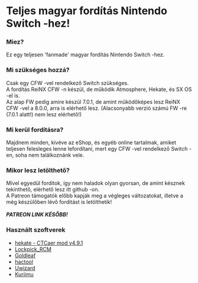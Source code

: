# Teljes magyar fordítás Nintendo Switch -hez!

### Miez?
Ez egy teljesen 'fanmade' magyar fordítás Nintendo Switch -hez.

### Mi szükséges hozzá?
Csak egy CFW -vel rendelkező Switch szükséges.<br>
A fordítás ReiNX CFW -n készül, de működik Atmosphere, Hekate, és SX OS -el is.<br>
Az alap FW pedig amire készül 7.0.1, de amint működőképes lesz ReiNX CFW -vel a 8.0.0, arra is elérhető lesz. (Alacsonyabb verzió számú FW -re (7.0.1 alatt!) nem lesz elérhető!)

### Mi kerül fordításra?
Majdnem minden, kivéve az eShop, és egyéb online tartalmak, amiket teljesen felesleges lenne lefordítani, mert egy CFW -vel rendelkező Switch -en, soha nem találkoznánk vele.

### Mikor lesz letölthető?
Mivel egyedül fordítok, így nem haladok olyan gyorsan, de amint késznek tekinthető, elérhető lesz itt github -on.<br>
A Patreon támogatók előbb kapják meg a végleges változatokat, illetve a még készülőben lévő fordítást is letölthetik!<br><br>
<b>*PATREON LINK KÉSŐBB!*</b>


### Használt szoftverek
* [hekate - CTCaer mod v4.9.1](https://github.com/CTCaer/hekate)
* [Lockpick_RCM](https://github.com/shchmue/Lockpick_RCM)
* [Goldleaf](https://github.com/XorTroll/Goldleaf)
* [hactool](https://github.com/SciresM/hactool)
* [Uwizard](https://github.com/MrMysterio/Uwizard)
* [Kuriimu](https://github.com/IcySon55/Kuriimu)
